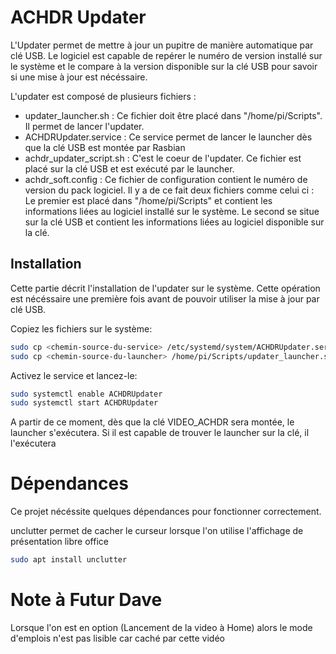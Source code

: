 # ACHDR Updater
L'Updater permet de mettre à jour un pupitre de manière automatique par clé USB.
Le logiciel est capable de repérer le numéro de version installé sur le système et le compare à la version disponible sur la clé USB pour savoir si une mise à jour est nécéssaire.

L'updater est composé de plusieurs fichiers :
- updater_launcher.sh : Ce fichier doit être placé dans "/home/pi/Scripts". Il permet de lancer l'updater.
- ACHDRUpdater.service : Ce service permet de lancer le launcher dès que la clé USB est montée par Rasbian
- achdr_updater_script.sh : C'est le coeur de l'updater. Ce fichier est placé sur la clé USB et est exécuté par le launcher.
- achdr_soft.config : Ce fichier de configuration contient le numéro de version du pack logiciel. Il y a de ce fait deux fichiers comme celui ci : Le premier est placé dans "/home/pi/Scripts" et contient les informations liées au logiciel installé sur le système. Le second se situe sur la clé USB et contient les informations liées au logiciel disponible sur la clé.

## Installation
Cette partie décrit l'installation de l'updater sur le système. Cette opération est nécéssaire une première fois avant de pouvoir utiliser la mise à jour par clé USB.

Copiez les fichiers sur le système:
```bash
sudo cp <chemin-source-du-service> /etc/systemd/system/ACHDRUpdater.service
sudo cp <chemin-source-du-launcher> /home/pi/Scripts/updater_launcher.sh
```

Activez le service et lancez-le:
```bash
sudo systemctl enable ACHDRUpdater
sudo systemctl start ACHDRUpdater
```

A partir de ce moment, dès que la clé VIDEO_ACHDR sera montée, le launcher s'exécutera. Si il est capable de trouver le launcher sur la clé, il l'exécutera

# Dépendances

Ce projet nécéssite quelques dépendances pour fonctionner correctement.

unclutter permet de cacher le curseur lorsque l'on utilise l'affichage de présentation libre office
```bash
sudo apt install unclutter
```

# Note à Futur Dave
Lorsque l'on est en option (Lancement de la video à Home) alors le mode d'emplois n'est pas lisible car caché par cette vidéo